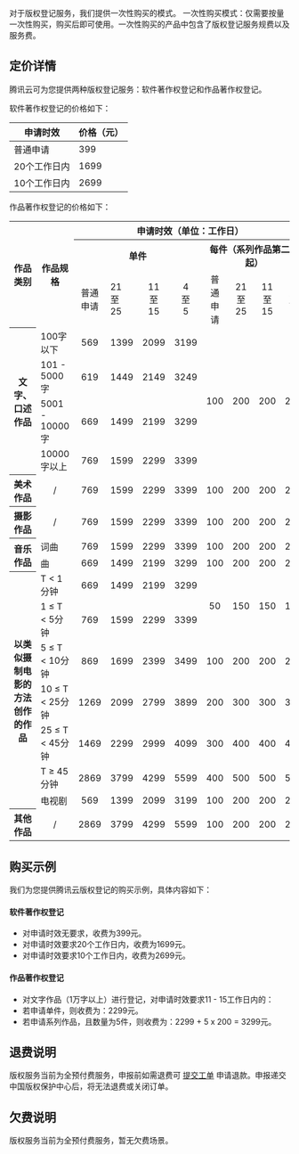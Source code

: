 对于版权登记服务，我们提供一次性购买的模式。
一次性购买模式：仅需要按量一次性购买，购买后即可使用。一次性购买的产品中包含了版权登记服务规费以及服务费。

## 定价详情
腾讯云可为您提供两种版权登记服务：软件著作权登记和作品著作权登记。

<span id="rjzz"></span>
软件著作权登记的价格如下：

| 申请时效 | 价格（元） | 
|---------|---------|
| 普通申请 | 399 | 
|20个工作日内|1699|
|10个工作日内|2699|



<span id="zpzz"></span>
作品著作权登记的价格如下：

<table>
<tbody><tr>
<th rowspan="3" align="center">作品类别
</th><th rowspan="3" align="center" style="
    width: 20%;
">作品规格
</th>
<th colspan="8" align="center">申请时效（单位：工作日）
</th>
</tr>

<tr>
<th colspan="4" align="center" style="
    width: 35%;
">单件
</th><th colspan="4" align="center" style="
    width: 35%;
">每件（系列作品第二件起）
</th>
</tr>

<tr>
<td align="center">普通<br>申请</td>
<td align="">21<br>至<br>25</td>
<td align="center">11<br>至<br>15</td>
<td align="center">4<br>至<br>5</td>
<td align="center">普通<br>申请</td>
<td align="center">21<br>至<br>25</td>
<td align="center">11<br>至<br>15</td>
<td align="center">4<br>至<br>5</td>
</tr>

<tr>
<th rowspan="4" align="center">文字、口述作品
</th><td>100字以下</td>
<td align="center">569</td>
<td align="center">1399</td>
<td align="center">2099</td>
<td align="center">3199</td>
<td rowspan="4" align="center">100</td>
<td rowspan="4" align="center">200</td>
<td rowspan="4" align="center">200</td>
<td rowspan="4" align="center">200</td>
</tr>

<tr>
<td>101 - 5000字</td>
<td align="center">619</td>
<td align="center">1449</td>
<td align="center">2149</td>
<td align="center">3249</td>
</tr>

<tr>
<td>5001 - 10000字</td>
<td align="center">669</td>
<td align="center">1499</td>
<td align="center">2199</td>
<td align="center">3299</td>
</tr>

<tr>
<td>10000字以上</td>
<td align="center">769</td>
<td align="center">1599</td>
<td align="center">2299</td>
<td align="center">3399</td>
</tr>

<tr>
<th align="center">美术作品
</th><td align="center">/</td>
<td align="center">769</td>
<td align="center">1599</td>
<td align="center">2299</td>
<td align="center">3399</td>
<td align="center">100</td>
<td align="center">200</td>
<td align="center">200</td>
<td align="center">200</td>
</tr>

<tr>
<th align="center">摄影作品
</th><td align="center">/</td>
<td align="center">769</td>
<td align="center">1599</td>
<td align="center">2299</td>
<td align="center">3399</td>
<td align="center">100</td>
<td align="center">200</td>
<td align="center">200</td>
<td align="center">200</td>
</tr>
<tr>
<th rowspan="2" align="center">音乐作品
</th><td>词曲</td>
<td align="center">769</td>
<td align="center">1599</td>
<td align="center">2299</td>
<td align="center">3399</td>                   
<td align="center">100</td>
<td align="center">200</td>
<td align="center">200</td>
<td align="center">200</td>
</tr>
<td>曲</td>
<td align="center">669</td>
<td align="center">1499</td>
<td align="center">2199</td>
<td align="center">3299</td>                   
<td align="center">100</td>
<td align="center">200</td>
<td align="center">200</td>
<td align="center">200</td>
<tr>
<th rowspan="7" align="center">以类似摄<br>制电影的<br>方法创作<br>的作品
</th><td>T &lt; 1分钟</td>
<td align="center">669</td>
<td align="center">1499</td>
<td align="center">2199</td>
<td align="center">3299</td>
<td rowspan="2" align="center">50</td>               
<td rowspan="2" align="center">150</td>
<td rowspan="2" align="center">150</td>
<td rowspan="2" align="center">150</td>
</tr>

<tr>
<td>1 ≤ T < 5分钟</td>
<td align="center">769</td>
<td align="center">1599</td>
<td align="center">2299</td>           
<td align="center">3399</td>
</tr>

<tr>
<td>5 ≤ T < 10分钟</td>
<td align="center">869</td>
<td align="center">1699</td>
<td align="center">2399</td>        
<td align="center">3499</td>
<td align="center">100</td>
<td align="center">200</td>
<td align="center">200</td>
<td align="center">200</td>
</tr>

<tr>
<td>10 ≤ T < 25分钟</td>
<td align="center">1269</td>
<td align="center">2099</td>
<td align="center">2799</td>        
<td align="center">3899</td>
<td align="center">200</td>
<td align="center">300</td>
<td align="center">300</td>
<td align="center">300</td>
</tr>

<tr>
<td>25 ≤ T < 45分钟</td>
<td align="center">1469</td>
<td align="center">2299</td>
<td align="center">2999</td>
<td align="center">4099</td>
<td align="center">300</td>
<td align="center">400</td>
<td align="center">400</td>
<td align="center">400</td>
</tr>

<tr>
<td>T ≥ 45分钟</td>
<td align="center">2869</td>
<td align="center">3799</td>
<td align="center">4299</td>
<td align="center">5599</td>
<td align="center">400</td>
<td align="center">500</td>
<td align="center">500</td>
<td align="center">500</td>
</tr>

<tr>
<td>电视剧</td>
<td align="center">569</td>
<td align="center">1399</td>
<td align="center">2099</td>
<td align="center">3199</td>
<td align="center">100</td>
<td align="center">200</td>
<td align="center">200</td>
<td align="center">200</td>
</tr>
<tr>
<th align="center">其他作品
</th><td align="center">/ </td>
<td align="center">2869</td>
<td align="center">3799</td>
<td align="center">4299</td>
<td align="center">5599</td>
<td align="center">100</td>
<td align="center">200</td>
<td align="center">200</td>
<td align="center">200</td>
</tr>
</tbody></table>


## 购买示例
我们为您提供腾讯云版权登记的购买示例，具体内容如下：

#### 软件著作权登记
- 对申请时效无要求，收费为399元。
- 对申请时效要求20个工作日内，收费为1699元。
- 对申请时效要求10个工作日内，收费为2699元。

#### 作品著作权登记
- 对文字作品（1万字以上）进行登记，对申请时效要求11 - 15工作日内的：
- 若申请单件，则收费为：2299元。
- 若申请系列作品，且数量为5件，则收费为：2299 + 5 x 200 = 3299元。



## 退费说明

版权服务当前为全预付费服务，申报前如需退费可 [提交工单](https://console.cloud.tencent.com/workorder/category) 申请退款。申报递交中国版权保护中心后，将无法退费或关闭订单。




## 欠费说明
版权服务当前为全预付费服务，暂无欠费场景。








